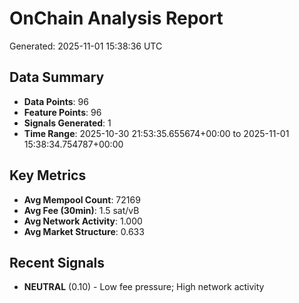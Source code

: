 # OnChain Analysis Report
Generated: 2025-11-01 15:38:36 UTC

## Data Summary
- **Data Points**: 96
- **Feature Points**: 96
- **Signals Generated**: 1
- **Time Range**: 2025-10-30 21:53:35.655674+00:00 to 2025-11-01 15:38:34.754787+00:00

## Key Metrics
- **Avg Mempool Count**: 72169
- **Avg Fee (30min)**: 1.5 sat/vB
- **Avg Network Activity**: 1.000
- **Avg Market Structure**: 0.633

## Recent Signals
- **NEUTRAL** (0.10) - Low fee pressure; High network activity
